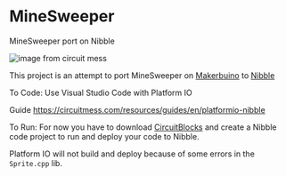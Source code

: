 # MineSweeper
MineSweeper port on Nibble

![image from circuit mess](https://api.circuitmess.com/1597228978447-nibblebgcover.png)

This project is an attempt to port MineSweeper on [Makerbuino](https://circuitmess.com/resources/guides/en/makerbuino-build-guide/adventure-begins-320) to [Nibble](https://circuitmess.com/nibble/)

To Code:
Use Visual Studio Code with Platform IO

Guide https://circuitmess.com/resources/guides/en/platformio-nibble

To Run:
For now you have to download [CircuitBlocks](https://circuitmess.com/circuitblocks/) and create a Nibble code project to run and deploy your code to Nibble.

Platform IO will not build and deploy because of some errors in the `Sprite.cpp` lib.